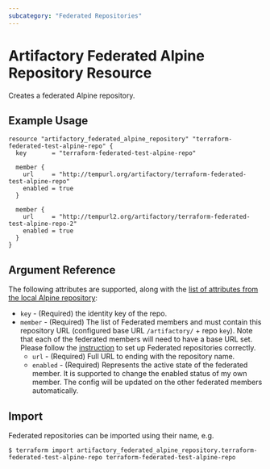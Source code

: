 ```yaml
---
subcategory: "Federated Repositories"
---
```

# Artifactory Federated Alpine Repository Resource

Creates a federated Alpine repository.

## Example Usage

```hcl
resource "artifactory_federated_alpine_repository" "terraform-federated-test-alpine-repo" {
  key       = "terraform-federated-test-alpine-repo"

  member {
    url     = "http://tempurl.org/artifactory/terraform-federated-test-alpine-repo"
    enabled = true
  }

  member {
    url     = "http://tempurl2.org/artifactory/terraform-federated-test-alpine-repo-2"
    enabled = true
  }
}
```

## Argument Reference

The following attributes are supported, along with the [list of attributes from the local Alpine repository](local_alpine_repository.md):

* `key` - (Required) the identity key of the repo.
* `member` - (Required) The list of Federated members and must contain this repository URL (configured base URL
  `/artifactory/` + repo `key`). Note that each of the federated members will need to have a base URL set.
   Please follow the [instruction](https://www.jfrog.com/confluence/display/JFROG/Working+with+Federated+Repositories#WorkingwithFederatedRepositories-SettingUpaFederatedRepository)
   to set up Federated repositories correctly.
    * `url` - (Required) Full URL to ending with the repository name.
    * `enabled` - (Required) Represents the active state of the federated member. It is supported to change the enabled
       status of my own member. The config will be updated on the other federated members automatically.

## Import

Federated repositories can be imported using their name, e.g.
```
$ terraform import artifactory_federated_alpine_repository.terraform-federated-test-alpine-repo terraform-federated-test-alpine-repo
```
